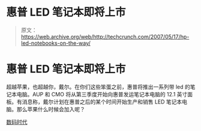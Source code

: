 # 惠普 LED 笔记本即将上市

> 原文：<https://web.archive.org/web/http://techcrunch.com/2007/05/17/hp-led-notebooks-on-the-way/>

# 惠普 LED 笔记本即将上市

超越苹果，也超越你，戴尔。在你们这些笨蛋之前，惠普将推出一系列带 led 的笔记本电脑。AUP 和 CMO 将从第三季度开始向惠普发运笔记本电脑的 12.1 英寸面板。有消息称，戴尔计划在惠普之后的某个时间开始生产和销售 LED 笔记本电脑。那么苹果什么时候会加入呢？

[数码时代](https://web.archive.org/web/20201202133234/http://www.digitimes.com/news/a20070516PD216.html)